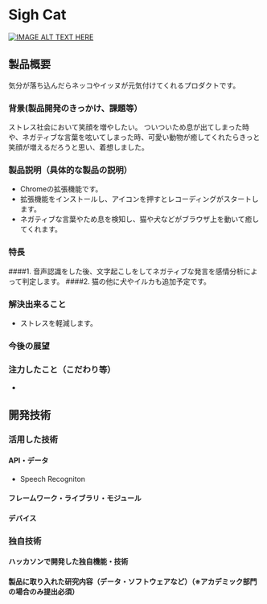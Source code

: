 # Sigh Cat

[![IMAGE ALT TEXT HERE](https://jphacks.com/wp-content/uploads/2021/07/JPHACKS2021_ogp.jpg)](https://www.youtube.com/watch?v=LUPQFB4QyVo)

## 製品概要
気分が落ち込んだらネッコやイッヌが元気付けてくれるプロダクトです。

### 背景(製品開発のきっかけ、課題等）
ストレス社会において笑顔を増やしたい。
ついついため息が出てしまった時や、ネガティブな言葉を呟いてしまった時、可愛い動物が癒してくれたらきっと笑顔が増えるだろうと思い、着想しました。

### 製品説明（具体的な製品の説明）
* Chromeの拡張機能です。  
* 拡張機能をインストールし、アイコンを押すとレコーディングがスタートします。  
* ネガティブな言葉やため息を検知し、猫や犬などがブラウザ上を動いて癒してくれます。  

### 特長
####1. 音声認識をした後、文字起こしをしてネガティブな発言を感情分析によって判定します。
####2. 猫の他に犬やイルカも追加予定です。

### 解決出来ること
* ストレスを軽減します。  

### 今後の展望
### 注力したこと（こだわり等）
* 

## 開発技術
### 活用した技術
#### API・データ
* Speech Recogniton

#### フレームワーク・ライブラリ・モジュール

#### デバイス

### 独自技術
#### ハッカソンで開発した独自機能・技術


#### 製品に取り入れた研究内容（データ・ソフトウェアなど）（※アカデミック部門の場合のみ提出必須）
